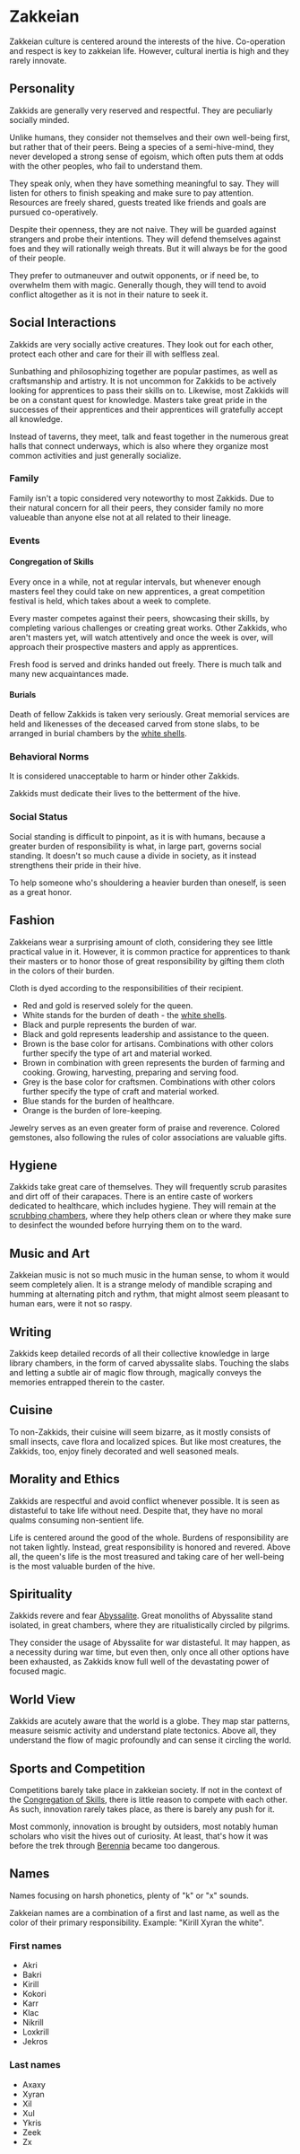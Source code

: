 # Zakkeian
Zakkeian culture is centered around the interests of the hive. Co-operation and respect is key to zakkeian life. However, cultural inertia is high and they rarely innovate. 

## Personality
Zakkids are generally very reserved and respectful. They are peculiarly socially minded. 

Unlike humans, they consider not themselves and their own well-being first, but rather that of their peers. Being a species of a semi-hive-mind, they never developed a strong sense of egoism, which often puts them at odds with the other peoples, who fail to understand them. 

They speak only, when they have something meaningful to say. They will listen for others to finish speaking and make sure to pay attention. Resources are freely shared, guests treated like friends and goals are pursued co-operatively. 

Despite their openness, they are not naive. They will be guarded against strangers and probe their intentions. They will defend themselves against foes and they will rationally weigh threats. But it will always be for the good of their people. 

They prefer to outmaneuver and outwit opponents, or if need be, to overwhelm them with magic. Generally though, they will tend to avoid conflict altogether as it is not in their nature to seek it. 

## Social Interactions
Zakkids are very socially active creatures. They look out for each other, protect each other and care for their ill with selfless zeal. 

Sunbathing and philosophizing together are popular pastimes, as well as craftsmanship and artistry. It is not uncommon for Zakkids to be actively looking for apprentices to pass their skills on to. Likewise, most Zakkids will be on a constant quest for knowledge. Masters take great pride in the successes of their apprentices and their apprentices will gratefully accept all knowledge. 

Instead of taverns, they meet, talk and feast together in the numerous great halls that connect underways, which is also where they organize most common activities and just generally socialize. 

### Family
Family isn't a topic considered very noteworthy to most Zakkids. Due to their natural concern for all their peers, they consider family no more valueable than anyone else not at all related to their lineage. 

### Events
#### Congregation of Skills
Every once in a while, not at regular intervals, but whenever enough masters feel they could take on new apprentices, a great competition festival is held, which takes about a week to complete. 

Every master competes against their peers, showcasing their skills, by completing various challenges or creating great works. Other Zakkids, who aren't masters yet, will watch attentively and once the week is over, will approach their prospective masters and apply as apprentices. 

Fresh food is served and drinks handed out freely. There is much talk and many new acquaintances made. 

#### Burials
Death of fellow Zakkids is taken very seriously. Great memorial services are held and likenesses of the deceased carved from stone slabs, to be arranged in burial chambers by the [white shells](). 

### Behavioral Norms
It is considered unacceptable to harm or hinder other Zakkids. 

Zakkids must dedicate their lives to the betterment of the hive. 

### Social Status
Social standing is difficult to pinpoint, as it is with humans, because a greater burden of responsibility is what, in large part, governs social standing. It doesn't so much cause a divide in society, as it instead strengthens their pride in their hive. 

To help someone who's shouldering a heavier burden than oneself, is seen as a great honor. 

## Fashion
Zakkeians wear a surprising amount of cloth, considering they see little practical value in it. However, it is common practice for apprentices to thank their masters or to honor those of great responsibility by gifting them cloth in the colors of their burden. 

Cloth is dyed according to the responsibilities of their recipient. 
* Red and gold is reserved solely for the queen. 
* White stands for the burden of death - the [white shells]().
* Black and purple represents the burden of war. 
* Black and gold represents leadership and assistance to the queen. 
* Brown is the base color for artisans. Combinations with other colors further specify the type of art and material worked. 
* Brown in combination with green represents the burden of farming and cooking. Growing, harvesting, preparing and serving food.
* Grey is the base color for craftsmen. Combinations with other colors further specify the type of craft and material worked. 
* Blue stands for the burden of healthcare. 
* Orange is the burden of lore-keeping. 

Jewelry serves as an even greater form of praise and reverence. Colored gemstones, also following the rules of color associations are valuable gifts. 

## Hygiene
Zakkids take great care of themselves. They will frequently scrub parasites and dirt off of their carapaces. There is an entire caste of workers dedicated to healthcare, which includes hygiene. They will remain at the [scrubbing chambers](), where they help others clean or where they make sure to desinfect the wounded before hurrying them on to the ward. 

## Music and Art
Zakkeian music is not so much music in the human sense, to whom it would seem completely alien. It is a strange melody of mandible scraping and humming at alternating pitch and rythm, that might almost seem pleasant to human ears, were it not so raspy. 

## Writing
Zakkids keep detailed records of all their collective knowledge in large library chambers, in the form of carved abyssalite slabs. Touching the slabs and letting a subtle air of magic flow through, magically conveys the memories entrapped therein to the caster.

## Cuisine
To non-Zakkids, their cuisine will seem bizarre, as it mostly consists of small insects, cave flora and localized spices. But like most creatures, the Zakkids, too, enjoy finely decorated and well seasoned meals. 

## Morality and Ethics
Zakkids are respectful and avoid conflict whenever possible. It is seen as distasteful to take life without need. Despite that, they have no moral qualms consuming non-sentient life. 

Life is centered around the good of the whole. Burdens of responsibility are not taken lightly. Instead, great responsibility is honored and revered. Above all, the queen's life is the most treasured and taking care of her well-being is the most valuable burden of the hive. 

## Spirituality
Zakkids revere and fear [Abyssalite](../../../magic/abyssalite). Great monoliths of Abyssalite stand isolated, in great chambers, where they are ritualistically circled by pilgrims. 

They consider the usage of Abyssalite for war distasteful. It may happen, as a necessity during war time, but even then, only once all other options have been exhausted, as Zakkids know full well of the devastating power of focused magic. 

## World View
Zakkids are acutely aware that the world is a globe. They map star patterns, measure seismic activity and understand plate tectonics. Above all, they understand the flow of magic profoundly and can sense it circling the world. 

## Sports and Competition
Competitions barely take place in zakkeian society. If not in the context of the [Congregation of Skills](#Congregation-of-Skills), there is little reason to compete with each other. As such, innovation rarely takes place, as there is barely any push for it. 

Most commonly, innovation is brought by outsiders, most notably human scholars who visit the hives out of curiosity. At least, that's how it was before the trek through [Berennia](../../../world/berennia/berennia) became too dangerous. 

## Names
Names focusing on harsh phonetics, plenty of "k" or "x" sounds. 

Zakkeian names are a combination of a first and last name, as well as the color of their primary responsibility. Example: "Kirill Xyran the white". 

### First names
* Akri
* Bakri
* Kirill
* Kokori
* Karr
* Klac
* Nikrill
* Loxkrill
* Jekros

### Last names
* Axaxy
* Xyran
* Xil
* Xul
* Ykris
* Zeek
* Zx